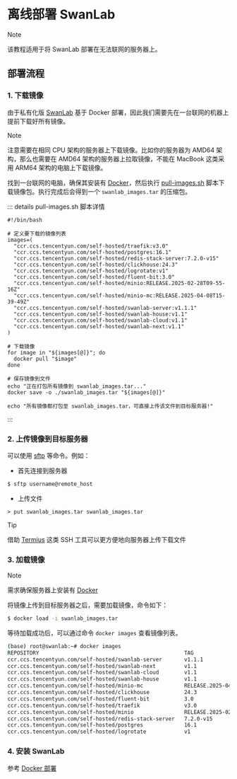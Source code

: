 # 离线部署 SwanLab

> [!NOTE] 
>
> 该教程适用于将 SwanLab 部署在无法联网的服务器上。

## 部署流程

### 1. 下载镜像

由于私有化版 [SwanLab](https://github.com/SwanHubX/self-hosted) 基于 Docker 部署，因此我们需要先在一台联网的机器上提前下载好所有镜像。

> [!NOTE]
>
> 注意需要在相同 CPU 架构的服务器上下载镜像。比如你的服务器为 AMD64 架构，那么也需要在 AMD64 架构的服务器上拉取镜像，不能在 MacBook 这类采用 ARM64 架构的电脑上下载镜像。

找到一台联网的电脑，确保其安装有 [Docker](https://docs.docker.com/engine/install/)，然后执行 [pull-images.sh](https://github.com/SwanHubX/self-hosted/blob/main/scripts/pull-images.sh) 脚本下载镜像包。执行完成后会得到一个 `swanlab_images.tar` 的压缩包。

::: details pull-images.sh 脚本详情

```shell
#!/bin/bash

# 定义要下载的镜像列表
images=(
  "ccr.ccs.tencentyun.com/self-hosted/traefik:v3.0"
  "ccr.ccs.tencentyun.com/self-hosted/postgres:16.1"
  "ccr.ccs.tencentyun.com/self-hosted/redis-stack-server:7.2.0-v15"
  "ccr.ccs.tencentyun.com/self-hosted/clickhouse:24.3"
  "ccr.ccs.tencentyun.com/self-hosted/logrotate:v1"
  "ccr.ccs.tencentyun.com/self-hosted/fluent-bit:3.0"
  "ccr.ccs.tencentyun.com/self-hosted/minio:RELEASE.2025-02-28T09-55-16Z"
  "ccr.ccs.tencentyun.com/self-hosted/minio-mc:RELEASE.2025-04-08T15-39-49Z"
  "ccr.ccs.tencentyun.com/self-hosted/swanlab-server:v1.1.1"
  "ccr.ccs.tencentyun.com/self-hosted/swanlab-house:v1.1"
  "ccr.ccs.tencentyun.com/self-hosted/swanlab-cloud:v1.1"
  "ccr.ccs.tencentyun.com/self-hosted/swanlab-next:v1.1"
)

# 下载镜像
for image in "${images[@]}"; do
  docker pull "$image"
done

# 保存镜像到文件
echo "正在打包所有镜像到 swanlab_images.tar..."
docker save -o ./swanlab_images.tar "${images[@]}"

echo "所有镜像都打包至 swanlab_images.tar，可直接上传该文件到目标服务器!"
```

:::

###  2. 上传镜像到目标服务器

可以使用 [sftp](https://www.ssh.com/academy/ssh/sftp-ssh-file-transfer-protocol) 等命令。例如：

- 首先连接到服务器

```bash
$ sftp username@remote_host
```

- 上传文件

```sftp
> put swanlab_images.tar swanlab_images.tar
```

> [!TIP]
>
> 借助 [Termius](https://termius.com/) 这类 SSH 工具可以更方便地向服务器上传下载文件

### 3. 加载镜像

> [!NOTE]  
>
> 需求确保服务器上安装有 [Docker](https://docs.docker.com/engine/install/)

将镜像上传到目标服务器之后，需要加载镜像，命令如下：

```bash
$ docker load -i swanlab_images.tar
```

等待加载成功后，可以通过命令 `docker images` 查看镜像列表。

```bash
(base) root@swanlab:~# docker images
REPOSITORY                                              TAG                            IMAGE ID       CREATED         SIZE
ccr.ccs.tencentyun.com/self-hosted/swanlab-server       v1.1.1                         a2b992161a68   8 days ago      1.46GB
ccr.ccs.tencentyun.com/self-hosted/swanlab-next         v1.1                           7a33e5b1afc5   3 weeks ago     265MB
ccr.ccs.tencentyun.com/self-hosted/swanlab-cloud        v1.1                           0bc15f138d79   3 weeks ago     53.3MB
ccr.ccs.tencentyun.com/self-hosted/swanlab-house        v1.1                           007b252f5b6c   3 weeks ago     48.5MB
ccr.ccs.tencentyun.com/self-hosted/minio-mc             RELEASE.2025-04-08T15-39-49Z   f33e36a42eec   5 weeks ago     84.1MB
ccr.ccs.tencentyun.com/self-hosted/clickhouse           24.3                           6ffc1e932ef1   2 months ago    942MB
ccr.ccs.tencentyun.com/self-hosted/fluent-bit           3.0                            97e65b999a4d   2 months ago    84.9MB
ccr.ccs.tencentyun.com/self-hosted/traefik              v3.0                           0f62db80c71d   2 months ago    190MB
ccr.ccs.tencentyun.com/self-hosted/minio                RELEASE.2025-02-28T09-55-16Z   377fe6127f60   2 months ago    180MB
ccr.ccs.tencentyun.com/self-hosted/redis-stack-server   7.2.0-v15                      110cc99f3057   3 months ago    520MB
ccr.ccs.tencentyun.com/self-hosted/postgres             16.1                           86414087c100   16 months ago   425MB
ccr.ccs.tencentyun.com/self-hosted/logrotate            v1                             e07b32a4bfda   6 years ago     45.6MB
```

### 4. 安装 SwanLab

参考 [Docker 部署](https://docs.swanlab.cn/guide_cloud/self_host/docker-deploy.html)